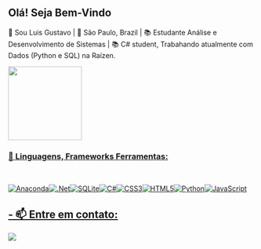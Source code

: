 ## Olá! Seja Bem-Vindo

🙋 Sou Luis Gustavo  |  🚩 São Paulo, Brazil  |  📚 Estudante Análise e Desenvolvimento de Sistemas  |  📚 C# student, Trabahando atualmente com Dados (Python e SQL) na Raízen.

 <div>
  <a href="https://github.com/LuisGustavo2010">
   
  <img height="150em" src="https://github-readme-stats.vercel.app/api/top-langs/?username=LuisGustavo2010&layout=compact&langs_count=7&theme=dracula"/>
    
  <div style="display: inline_block">
  <h3 align="left">📖 Linguagens, Frameworks Ferramentas:</h3>
  <br>
  
  
   ![Anaconda](https://img.shields.io/badge/Anaconda-%2344A833.svg?style=for-the-badge&logo=anaconda&logoColor=white)![.Net](https://img.shields.io/badge/.NET-5C2D91?style=for-the-badge&logo=.net&logoColor=white)![SQLite](https://img.shields.io/badge/sqlite-%2307405e.svg?style=for-the-badge&logo=sqlite&logoColor=white)![C#](https://img.shields.io/badge/c%23-%23239120.svg?style=for-the-badge&logo=c-sharp&logoColor=white)![CSS3](https://img.shields.io/badge/css3-%231572B6.svg?style=for-the-badge&logo=css3&logoColor=white)![HTML5](https://img.shields.io/badge/html5-%23E34F26.svg?style=for-the-badge&logo=html5&logoColor=white)![Python](https://img.shields.io/badge/python-3670A0?style=for-the-badge&logo=python&logoColor=ffdd54)![JavaScript](https://img.shields.io/badge/javascript-%23323330.svg?style=for-the-badge&logo=javascript&logoColor=%23F7DF1E)
  
## - 📫 Entre em contato:

[<img src="https://img.shields.io/badge/linkedin-%230077B5.svg?&style=for-the-badge&logo=linkedin&logoColor=white" />](https://www.linkedin.com/in/luisgustavo2019/)
